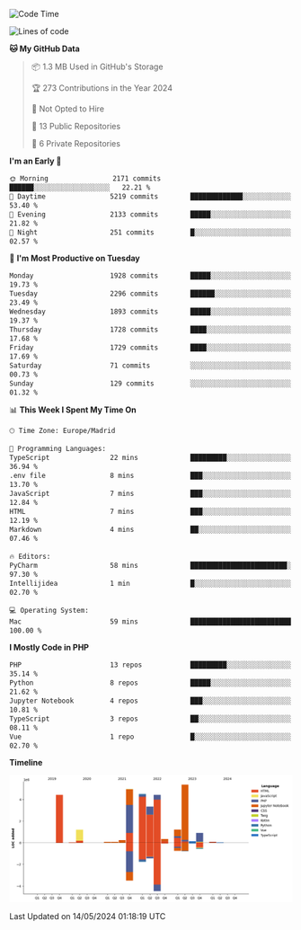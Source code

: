 <!--START_SECTION:waka-->
![Code Time](http://img.shields.io/badge/Code%20Time-153%20hrs%2037%20mins-blue)

![Lines of code](https://img.shields.io/badge/From%20Hello%20World%20I%27ve%20Written-31.3%20million%20lines%20of%20code-blue)

**🐱 My GitHub Data** 

> 📦 1.3 MB Used in GitHub's Storage 
 > 
> 🏆 273 Contributions in the Year 2024
 > 
> 🚫 Not Opted to Hire
 > 
> 📜 13 Public Repositories 
 > 
> 🔑 6 Private Repositories 
 > 
**I'm an Early 🐤** 

```text
🌞 Morning                2171 commits        ██████░░░░░░░░░░░░░░░░░░░   22.21 % 
🌆 Daytime                5219 commits        █████████████░░░░░░░░░░░░   53.40 % 
🌃 Evening                2133 commits        █████░░░░░░░░░░░░░░░░░░░░   21.82 % 
🌙 Night                  251 commits         █░░░░░░░░░░░░░░░░░░░░░░░░   02.57 % 
```
📅 **I'm Most Productive on Tuesday** 

```text
Monday                   1928 commits        █████░░░░░░░░░░░░░░░░░░░░   19.73 % 
Tuesday                  2296 commits        ██████░░░░░░░░░░░░░░░░░░░   23.49 % 
Wednesday                1893 commits        █████░░░░░░░░░░░░░░░░░░░░   19.37 % 
Thursday                 1728 commits        ████░░░░░░░░░░░░░░░░░░░░░   17.68 % 
Friday                   1729 commits        ████░░░░░░░░░░░░░░░░░░░░░   17.69 % 
Saturday                 71 commits          ░░░░░░░░░░░░░░░░░░░░░░░░░   00.73 % 
Sunday                   129 commits         ░░░░░░░░░░░░░░░░░░░░░░░░░   01.32 % 
```


📊 **This Week I Spent My Time On** 

```text
🕑︎ Time Zone: Europe/Madrid

💬 Programming Languages: 
TypeScript               22 mins             █████████░░░░░░░░░░░░░░░░   36.94 % 
.env file                8 mins              ███░░░░░░░░░░░░░░░░░░░░░░   13.70 % 
JavaScript               7 mins              ███░░░░░░░░░░░░░░░░░░░░░░   12.84 % 
HTML                     7 mins              ███░░░░░░░░░░░░░░░░░░░░░░   12.19 % 
Markdown                 4 mins              ██░░░░░░░░░░░░░░░░░░░░░░░   07.46 % 

🔥 Editors: 
PyCharm                  58 mins             ████████████████████████░   97.30 % 
Intellijidea             1 min               █░░░░░░░░░░░░░░░░░░░░░░░░   02.70 % 

💻 Operating System: 
Mac                      59 mins             █████████████████████████   100.00 % 
```

**I Mostly Code in PHP** 

```text
PHP                      13 repos            █████████░░░░░░░░░░░░░░░░   35.14 % 
Python                   8 repos             █████░░░░░░░░░░░░░░░░░░░░   21.62 % 
Jupyter Notebook         4 repos             ███░░░░░░░░░░░░░░░░░░░░░░   10.81 % 
TypeScript               3 repos             ██░░░░░░░░░░░░░░░░░░░░░░░   08.11 % 
Vue                      1 repo              █░░░░░░░░░░░░░░░░░░░░░░░░   02.70 % 
```



**Timeline**

![Lines of Code chart](https://raw.githubusercontent.com/danisoronellas/danisoronellas/main/assets/bar_graph.png)


 Last Updated on 14/05/2024 01:18:19 UTC
<!--END_SECTION:waka-->
